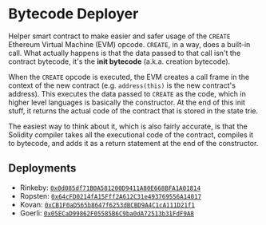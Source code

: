 # Bytecode Deployer

Helper smart contract to make easier and safer usage of the `CREATE` Ethereum Virtual Machine (EVM) opcode. `CREATE`, in a way, does a built-in call. What actually happens is that the data passed to that call isn't the contract bytecode, it's the **init bytecode** (a.k.a. creation bytecode).

When the `CREATE` opcode is executed, the EVM creates a call frame in the context of the new contract (e.g. `address(this)` is the new contract's address). This executes the data passed to `CREATE` as the code, which in higher level languages is basically the constructor. At the end of this init stuff, it returns the actual code of the contract that is stored in the state trie.

The easiest way to think about it, which is also fairly accurate, is that the Solidity compiler takes all the executional code of the contract, compiles it to bytecode, and adds it as a return statement at the end of the constructor.

## Deployments

- Rinkeby: [`0x0d085df71B0A581200D9411A80E668BFA1A01814`](https://rinkeby.etherscan.io/address/0x0d085df71B0A581200D9411A80E668BFA1A01814)
- Ropsten: [`0x64cFD0214fA15Fff2A612C31e493769556A14017`](https://ropsten.etherscan.io/address/0x64cFD0214fA15Fff2A612C31e493769556A14017)
- Kovan: [`0xCB1F0aD565b8647f6253dBCBD9A4C1cA111D21f1`](https://kovan.etherscan.io/address/0xCB1F0aD565b8647f6253dBCBD9A4C1cA111D21f1)
- Goerli: [`0x05ECaD99862F05585B6C9ba0dA72513b31FdF9A8`](https://goerli.etherscan.io/address/0x05ECaD99862F05585B6C9ba0dA72513b31FdF9A8)
